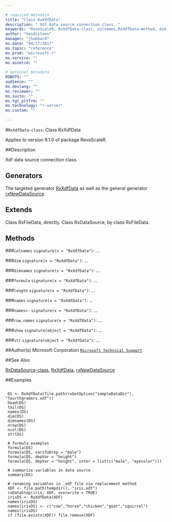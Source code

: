 ```yaml
--- 
 
# required metadata 
title: "Class RxXdfData" 
description: " Xdf data source connection class. " 
keywords: "RevoScaleR, RxXdfData-class, colnames,RxXdfData-method, dim,RxXdfData-method, dimnames,RxXdfData-method, formula,RxXdfData-method, length,RxXdfData-method, names,RxXdfData-method, names<-,RxXdfData-method, row.names,RxXdfData-method, show,RxXdfData-method, str,RxXdfData-method, classes" 
author: "heidisteen" 
manager: "jhubbard" 
ms.date: "04/17/2017" 
ms.topic: "reference" 
ms.prod: "microsoft-r" 
ms.service: "" 
ms.assetid: "" 
 
# optional metadata 
ROBOTS: "" 
audience: "" 
ms.devlang: "" 
ms.reviewer: "" 
ms.suite: "" 
ms.tgt_pltfrm: "" 
ms.technology: "r-server" 
ms.custom: "" 
 
--- 
```

 
 
 
 
 
 
 
 
 
 
 
 
 
 
 #`RxXdfData-class`: Class RxXdfData

 Applies to version 9.1.0 of package RevoScaleR.
 
 ##Description
 
Xdf data source connection class.
 
 
 ## Generators 

 
The targeted generator [RxXdfData](RxXdfData.md) as well as the general generator
[rxNewDataSource](rxNew.md).
 
 ## Extends 

 
Class RxFileData, directly.
Class RxDataSource, by class RxFileData.
 
 
 ## Methods 

 


###`colnames`
`signature(x = "RxXdfData")`: ... 


###`dim`
`signature(x = "RxXdfData")`: ... 


###`dimnames`
`signature(x = "RxXdfData")`: ... 


###`formula`
`signature(x = "RxXdfData")`: ... 


###`length`
`signature(x = "RxXdfData")`: ... 


###`names`
`signature(x = "RxXdfData")`: ... 


###`names<-`
`signature(x = "RxXdfData")`: ... 


###`row.names`
`signature(x = "RxXdfData")`: ... 


###`show`
`signature(object = "RxXdfData")`: ... 


###`str`
`signature(object = "RxXdfData")`: ... 



 
 
 ##Author(s)
 Microsoft Corporation [`Microsoft Technical Support`](https://go.microsoft.com/fwlink/?LinkID=698556&clcid=0x409)
 
 
 ##See Also
 
[RxDataSource-class](RxDataSource-class.md),
[RxXdfData](RxXdfData.md),
[rxNewDataSource](rxNew.md)
   
 
 ##Examples

 ```
   
  DS <- RxXdfData(file.path(rxGetOption("sampleDataDir"), "fourthgraders.xdf"))
  head(DS)
  tail(DS)
  names(DS)
  dim(DS)
  dimnames(DS)
  nrow(DS)
  ncol(DS)
  str(DS)
  
  # formula examples
  formula(DS)
  formula(DS, varsToDrop = "male")
  formula(DS, depVar = "height")
  formula(DS, depVar = "height", inter = list(c("male", "eyecolor")))
  
  # summarize variables in data source
  summary(DS)
  
  # renaming variables in .xdf file via replacement method
  XDF <- file.path(tempdir(), "iris.xdf")
  rxDataStep(iris, XDF, overwrite = TRUE)
  irisDS <- RxXdfData(XDF)
  names(irisDS)
  names(irisDS) <- c("cow","horse","chicken","goat","squirrel")
  names(irisDS)
  if (file.exists(XDF)) file.remove(XDF)
 
```
 
 
 
